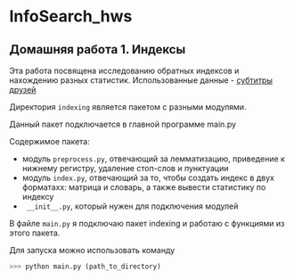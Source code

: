 # InfoSearch_hws

## Домашняя работа 1. Индексы

Эта работа посвящена исследованию обратных индексов и нахождению разных статистик. 
Использованные данные - [субтитры друзей](https://disk.yandex.ru/d/4wmU7R8JL-k_RA?w=1)

Директория ```indexing``` является пакетом с разными модулями.

Данный пакет подключается в главной программе main.py

Содержимое пакета: 
- модуль ```preprocess.py```, отвечающий за лемматизацию, приведение к нижнему регистру, удаление стоп-слов и пунктуации
- модуль ```index.py```, отвечающий за то, чтобы создать индекс в двух форматахх: матрица и словарь, а также вывести статистику по индексу
- ``` __init__.py```, который нужен для подключения модулей

В файле ```main.py``` я подключаю пакет indexing и работаю с функциями из этого пакета.

Для запуска можно использовать команду 
```python
>>> python main.py (path_to_directory)
```
